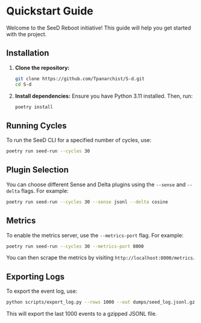 # Quickstart Guide

Welcome to the SeeD Reboot initiative! This guide will help you get started with the project.

## Installation

1. **Clone the repository:**
   ```bash
   git clone https://github.com/Tpanarchist/S-d.git
   cd S-d
   ```

2. **Install dependencies:**
   Ensure you have Python 3.11 installed. Then, run:
   ```bash
   poetry install
   ```

## Running Cycles

To run the SeeD CLI for a specified number of cycles, use:
```bash
poetry run seed-run --cycles 30
```

## Plugin Selection

You can choose different Sense and Delta plugins using the `--sense` and `--delta` flags. For example:
```bash
poetry run seed-run --cycles 30 --sense jsonl --delta cosine
```

## Metrics

To enable the metrics server, use the `--metrics-port` flag. For example:
```bash
poetry run seed-run --cycles 30 --metrics-port 8000
```

You can then scrape the metrics by visiting `http://localhost:8000/metrics`.

## Exporting Logs

To export the event log, use:
```bash
python scripts/export_log.py --rows 1000 --out dumps/seed_log.jsonl.gz
```

This will export the last 1000 events to a gzipped JSONL file.
